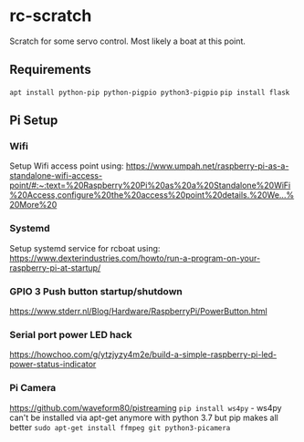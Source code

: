 # rc-scratch

Scratch for some servo control. Most likely a boat at this point.

## Requirements

`apt install python-pip python-pigpio python3-pigpio` 
`pip install flask`

## Pi Setup

### Wifi

Setup Wifi access point using: https://www.umpah.net/raspberry-pi-as-a-standalone-wifi-access-point/#:~:text=%20Raspberry%20Pi%20as%20a%20Standalone%20WiFi%20Access,configure%20the%20access%20point%20details.%20We...%20More%20

### Systemd
Setup systemd service for rcboat using: https://www.dexterindustries.com/howto/run-a-program-on-your-raspberry-pi-at-startup/


### GPIO 3 Push button startup/shutdown
https://www.stderr.nl/Blog/Hardware/RaspberryPi/PowerButton.html

### Serial port power LED hack
https://howchoo.com/g/ytzjyzy4m2e/build-a-simple-raspberry-pi-led-power-status-indicator

### Pi Camera
https://github.com/waveform80/pistreaming
`pip install ws4py` - ws4py can't be installed via apt-get anymore with python 3.7 but pip makes all better
`sudo apt-get install ffmpeg git python3-picamera`